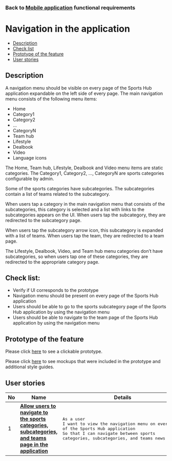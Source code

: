 ### Back to [Mobile application](../../#mobile-application) functional requirements

# Navigation in the application

- [Description](#description)
- [Check list](#check-list)
- [Prototype of the feature](#prototype-of-the-feature)
- [User stories](#user-stories)

## Description

A navigation menu should be visible on every page of the Sports Hub application expandable on the left side of every page. The main navigation menu consists of the following menu items:
  - Home
  - Category1
  - Category2
  - ...
  - CategoryN
  - Team hub
  - Lifestyle
  - Dealbook
  - Video
  - Language icons

The Home, Team hub, Lifestyle, Dealbook and Video menu items are static categories. The Category1, Category2, ..., CategoryN are sports categories configurable by admin.

Some of the sports categories have subcategories. The subcategories contain a list of teams related to the subcategory.

When users tap a category in the main navigation menu that consists of the subcategories, this category is selected and a list with links to the subcategories appears on the UI. When users tap the subcategory, they are redirected to the subcategory page.

When users tap the subcategory arrow icon, this subcategory is expanded with a list of teams. When users tap the team, they are redirected to a team page.

The Lifestyle, Dealbook, Video, and Team hub menu categories don’t have subcategories, so when users tap one of these categories, they are redirected to the appropriate category page.

## Check list:

  - Verify if UI corresponds to the prototype
  - Navigation menu should be present on every page of the Sports Hub application
  - Users should be able to go to the sports subcategory page of the Sports Hub application by using the navigation menu
  - Users should be able to navigate to the team page of the Sports Hub application by using the navigation menu

## Prototype of the feature

Please click [here](https://www.figma.com/proto/JVDTph8VY9Ye7kz8BTDxhJ/1-Sports-Hub-General-Prototype?page-id=0%3A5852&node-id=0%3A7481&viewport=-1637%2C-969%2C0.37520089745521545&scaling=scale-down) to see a clickable prototype.

Please click [here](https://www.figma.com/file/egXgh8BYD7Xaa0JeMNhv9R/Manage-advertisements?node-id=0%3A1075) to see mockups that were included in the prototype and additional style guides.

## User stories

No           |      Name     |   Details
------------ | ------------- | -------------
1 |[**Allow users to navigate to the sports categories, subcategories, and teams page in the application**](/products/sports_hub_portal/mobile_application_features/navigation/user_stories/navigation_user_side)|<pre>As a user<br>I want to view the navigation menu on every page of the Sports Hub application<br>So that I can navigate between sports categories, subcategories, and teams news pages</pre>
